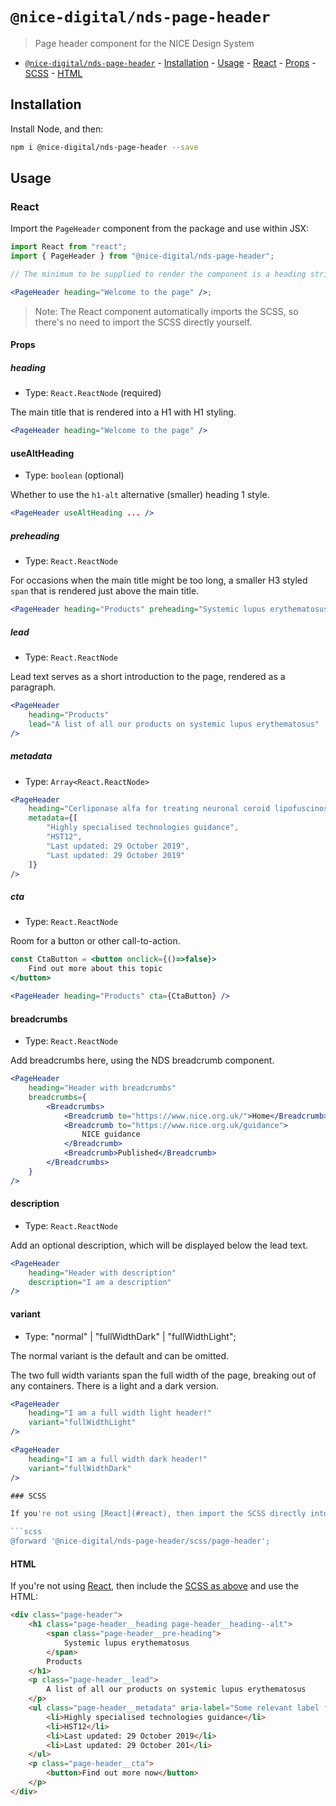 # `@nice-digital/nds-page-header`

> Page header component for the NICE Design System

- [`@nice-digital/nds-page-header`](#nice-digitalpageheader) - [Installation](#installation) - [Usage](#usage) - [React](#react) - [Props](#props) - [SCSS](#scss) - [HTML](#html)

## Installation

Install Node, and then:

```sh
npm i @nice-digital/nds-page-header --save
```

## Usage

### React

Import the `PageHeader` component from the package and use within JSX:

```jsx
import React from "react";
import { PageHeader } from "@nice-digital/nds-page-header";

// The minimum to be supplied to render the component is a heading string

<PageHeader heading="Welcome to the page" />;
```

> Note: The React component automatically imports the SCSS, so there's no need to import the SCSS directly yourself.

#### Props

##### heading

- Type: `React.ReactNode` (required)

The main title that is rendered into a H1 with H1 styling.

```jsx
<PageHeader heading="Welcome to the page" />
```

#### useAltHeading

- Type: `boolean` (optional)

Whether to use the `h1-alt` alternative (smaller) heading 1 style.

```jsx
<PageHeader useAltHeading ... />
```

##### preheading

- Type: `React.ReactNode`

For occasions when the main title might be too long, a smaller H3 styled `span` that is rendered just above the main title.

```jsx
<PageHeader heading="Products" preheading="Systemic lupus erythematosus" />
```

##### lead

- Type: `React.ReactNode`

Lead text serves as a short introduction to the page, rendered as a paragraph.

```jsx
<PageHeader
	heading="Products"
	lead="A list of all our products on systemic lupus erythematosus"
/>
```

##### metadata

- Type: `Array<React.ReactNode>`

```jsx
<PageHeader
	heading="Cerliponase alfa for treating neuronal ceroid lipofuscinosis type 2"
	metadata={[
		"Highly specialised technologies guidance",
		"HST12",
		"Last updated: 29 October 2019",
		"Last updated: 29 October 2019"
	]}
/>
```

##### cta

- Type: `React.ReactNode`

Room for a button or other call-to-action.

```jsx
const CtaButton = <button onclick={()=>false}>
	Find out more about this topic
</button>

<PageHeader heading="Products" cta={CtaButton} />
```

#### breadcrumbs

- Type: `React.ReactNode`

Add breadcrumbs here, using the NDS breadcrumb component.

```jsx
<PageHeader
	heading="Header with breadcrumbs"
	breadcrumbs={
		<Breadcrumbs>
			<Breadcrumb to="https://www.nice.org.uk/">Home</Breadcrumb>
			<Breadcrumb to="https://www.nice.org.uk/guidance">
				NICE guidance
			</Breadcrumb>
			<Breadcrumb>Published</Breadcrumb>
		</Breadcrumbs>
	}
/>
```

#### description

- Type: `React.ReactNode`

Add an optional description, which will be displayed below the lead text.

```jsx
<PageHeader
	heading="Header with description"
	description="I am a description"
/>
```


#### variant

- Type: "normal" | "fullWidthDark" | "fullWidthLight";

The normal variant is the default and can be omitted.

The two full width variants span the full width of the page, breaking out of any containers. There is a light and a dark version.

```jsx
<PageHeader
	heading="I am a full width light header!"
	variant="fullWidthLight"
/>
```

```jsx
<PageHeader
	heading="I am a full width dark header!"
	variant="fullWidthDark"
/>

### SCSS

If you're not using [React](#react), then import the SCSS directly into your application by:

```scss
@forward '@nice-digital/nds-page-header/scss/page-header';
```

#### HTML

If you're not using [React](#react), then include the [SCSS as above](#scss) and use the HTML:

```html
<div class="page-header">
	<h1 class="page-header__heading page-header__heading--alt">
		<span class="page-header__pre-heading">
			Systemic lupus erythematosus
		</span>
		Products
	</h1>
	<p class="page-header__lead">
		A list of all our products on systemic lupus erythematosus
	</p>
	<ul class="page-header__metadata" aria-label="Some relevant label for the metadata">
		<li>Highly specialised technologies guidance</li>
		<li>HST12</li>
		<li>Last updated: 29 October 2019</li>
		<li>Last updated: 29 October 201</li>
	</ul>
	<p class="page-header__cta">
		<button>Find out more now</button>
	</p>
</div>
```
